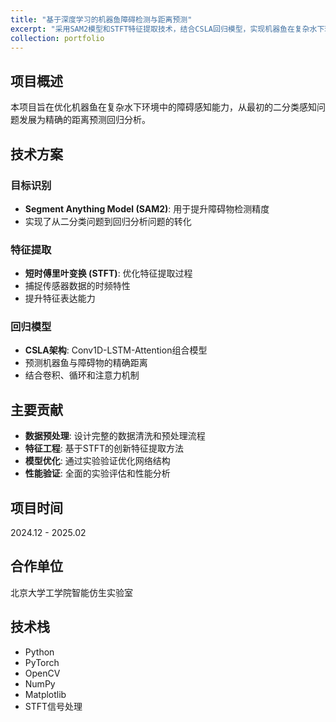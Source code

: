 ```yaml
---
title: "基于深度学习的机器鱼障碍检测与距离预测"
excerpt: "采用SAM2模型和STFT特征提取技术，结合CSLA回归模型，实现机器鱼在复杂水下环境中的精确障碍感知与距离预测。"
collection: portfolio
---
```


## 项目概述

本项目旨在优化机器鱼在复杂水下环境中的障碍感知能力，从最初的二分类感知问题发展为精确的距离预测回归分析。

## 技术方案

### 目标识别
* **Segment Anything Model (SAM2)**: 用于提升障碍物检测精度
* 实现了从二分类问题到回归分析问题的转化

### 特征提取
* **短时傅里叶变换 (STFT)**: 优化特征提取过程
* 捕捉传感器数据的时频特性
* 提升特征表达能力

### 回归模型
* **CSLA架构**: Conv1D-LSTM-Attention组合模型
* 预测机器鱼与障碍物的精确距离
* 结合卷积、循环和注意力机制

## 主要贡献

* **数据预处理**: 设计完整的数据清洗和预处理流程
* **特征工程**: 基于STFT的创新特征提取方法
* **模型优化**: 通过实验验证优化网络结构
* **性能验证**: 全面的实验评估和性能分析

## 项目时间
2024.12 - 2025.02

## 合作单位
北京大学工学院智能仿生实验室

## 技术栈
- Python
- PyTorch
- OpenCV
- NumPy
- Matplotlib
- STFT信号处理